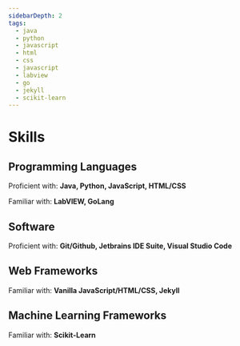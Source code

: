 ```yaml
---
sidebarDepth: 2
tags: 
  - java
  - python
  - javascript
  - html
  - css
  - javascript
  - labview
  - go
  - jekyll
  - scikit-learn
---
```

# Skills

## Programming Languages
Proficient with: **Java, Python, JavaScript, HTML/CSS**

Familiar with: **LabVIEW, GoLang**

## Software
Proficient with: **Git/Github, Jetbrains IDE Suite, Visual Studio Code**

## Web Frameworks
Familiar with: **Vanilla JavaScript/HTML/CSS, Jekyll**

## Machine Learning Frameworks
Familiar with: **Scikit-Learn**